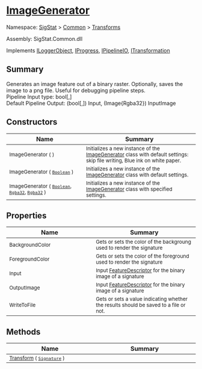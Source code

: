 # [ImageGenerator](./ImageGenerator.md)

Namespace: [SigStat]() > [Common](./../README.md) > [Transforms](./README.md)

Assembly: SigStat.Common.dll

Implements [ILoggerObject](./../ILoggerObject.md), [IProgress](./../Helpers/IProgress.md), [IPipelineIO](./../Pipeline/IPipelineIO.md), [ITransformation](./../ITransformation.md)

## Summary
Generates an image feature out of a binary raster.  Optionally, saves the image to a png file.  Useful for debugging pipeline steps.  <br>Pipeline Input type: bool[,] <br>Default Pipeline Output: (bool[,]) Input, (Image{Rgba32}) InputImage

## Constructors

| Name<div><a href="#"><img width=400></a></div> | Summary<div><a href="#"><img width=475></a></div> | 
| --- | --- | 
| <sub>ImageGenerator (  )</sub> | <sub>Initializes a new instance of the [ImageGenerator](./SigStat/Common/Transforms/ImageGenerator.md) class with default settings: skip file writing, Blue ink on white paper.</sub> | 
| <sub>ImageGenerator ( [`Boolean`](https://docs.microsoft.com/en-us/dotnet/api/System.Boolean) )</sub> | <sub>Initializes a new instance of the [ImageGenerator](./SigStat/Common/Transforms/ImageGenerator.md) class with default settings.</sub> | 
| <sub>ImageGenerator ( [`Boolean`](https://docs.microsoft.com/en-us/dotnet/api/System.Boolean), [`Rgba32`](./ImageGenerator.md), [`Rgba32`](./ImageGenerator.md) )</sub> | <sub>Initializes a new instance of the [ImageGenerator](./SigStat/Common/Transforms/ImageGenerator.md) class with specified settings.</sub> | 


## Properties

| Name<div><a href="#"><img width=400></a></div> | Summary<div><a href="#"><img width=475></a></div> | 
| --- | --- | 
| <sub>BackgroundColor</sub> | <sub>Gets or sets the color of the backgroung used to render the signature</sub> | 
| <sub>ForegroundColor</sub> | <sub>Gets or sets the color of the foreground used to render the signature</sub> | 
| <sub>Input</sub> | <sub>Input [FeatureDescriptor](./SigStat/Common/FeatureDescriptor.md) for the binary image of a signature</sub> | 
| <sub>OutputImage</sub> | <sub>Input [FeatureDescriptor](./SigStat/Common/FeatureDescriptor.md) for the binary image of a signature</sub> | 
| <sub>WriteToFile</sub> | <sub>Gets or sets a value indicating whether the results should be saved to a file or not.</sub> | 


## Methods

| Name<div><a href="#"><img width=400></a></div> | Summary<div><a href="#"><img width=475></a></div> | 
| --- | --- | 
| <sub>[Transform](./Methods/ImageGenerator--Transform.md) ( [`Signature`](./../Signature.md) )</sub> | <sub></sub> | 


